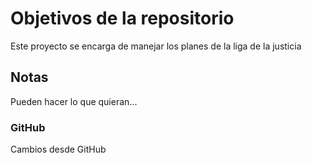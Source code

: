 # Objetivos de la repositorio

Este proyecto se encarga de manejar los planes de la liga de la justicia


## Notas
Pueden hacer lo que quieran...

### GitHub
Cambios desde GitHub
